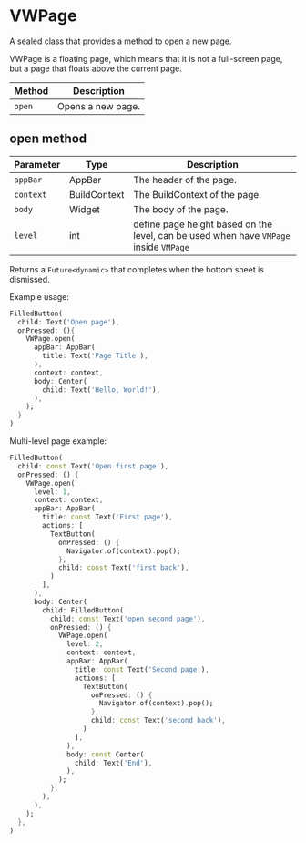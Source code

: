 # VWPage

A sealed class that provides a method to open a new page.

VWPage is a floating page, which means that it is not a full-screen page, but a page that floats above the current page.

| Method | Description       |
| ------ | ----------------- |
| `open` | Opens a new page. |

## open method

| Parameter | Type         | Description                                                                           |
| --------- | ------------ | ------------------------------------------------------------------------------------- |
| `appBar`  | AppBar       | The header of the page.                                                               |
| `context` | BuildContext | The BuildContext of the page.                                                         |
| `body`    | Widget       | The body of the page.                                                                 |
| `level`   | int          | define page height based on the level, can be used when have `VMPage` inside `VMPage` |

Returns a `Future<dynamic>` that completes when the bottom sheet is dismissed.

Example usage:

```dart
FilledButton(
  child: Text('Open page'),
  onPressed: (){
    VWPage.open(
      appBar: AppBar(
        title: Text('Page Title'),
      ),
      context: context,
      body: Center(
        child: Text('Hello, World!'),
      ),
    );
  }
)
```

Multi-level page example:

```dart
FilledButton(
  child: const Text('Open first page'),
  onPressed: () {
    VWPage.open(
      level: 1,
      context: context,
      appBar: AppBar(
        title: const Text('First page'),
        actions: [
          TextButton(
            onPressed: () {
              Navigator.of(context).pop();
            },
            child: const Text('first back'),
          )
        ],
      ),
      body: Center(
        child: FilledButton(
          child: const Text('open second page'),
          onPressed: () {
            VWPage.open(
              level: 2,
              context: context,
              appBar: AppBar(
                title: const Text('Second page'),
                actions: [
                  TextButton(
                    onPressed: () {
                      Navigator.of(context).pop();
                    },
                    child: const Text('second back'),
                  )
                ],
              ),
              body: const Center(
                child: Text('End'),
              ),
            );
          },
        ),
      ),
    );
  },
)
```

